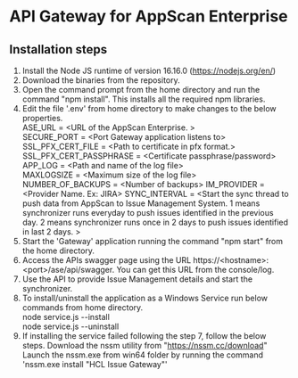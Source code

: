 # API Gateway for AppScan Enterprise

## Installation steps

1.  Install the Node JS runtime of version 16.16.0 (https://nodejs.org/en/)
2.  Download the binaries from the repository.
3.  Open the command prompt from the home directory and run the command "npm install". This installs all the required npm libraries.
4.  Edit the file '.env' from home directory to make changes to the below properties.  
     ASE_URL = \<URL of the AppScan Enterprise. \>  
     SECURE_PORT = \<Port Gateway application listens to\>  
     SSL_PFX_CERT_FILE = \<Path to certificate in pfx format.\>  
     SSL_PFX_CERT_PASSPHRASE = \<Certificate passphrase/password\>  
     APP_LOG = \<Path and name of the log file\>  
     MAXLOGSIZE = \<Maximum size of the log file\>  
     NUMBER_OF_BACKUPS = \<Number of backups\>
     IM_PROVIDER = \<Provider Name. Ex: JIRA\>
     SYNC_INTERVAL = \<Start the sync thread to push data from AppScan to Issue Management System. 1 means synchronizer runs everyday to push issues identified in the previous day. 2 means synchronizer runs once in 2 days to push issues identified in last 2 days. \>
5.  Start the 'Gateway' application running the command "npm start" from the home directory.
6.  Access the APIs swagger page using the URL https://\<hostname\>:\<port\>/ase/api/swagger. You can get this URL from the console/log.
7.  Use the API to provide Issue Management details and start the synchronizer.
7.  To install/uninstall the application as a Windows Service run below commands from home directory.  
    node service.js --install  
    node service.js --uninstall
8.  If installing the service failed following the step 7, follow the below steps.
      Download the nssm utility from "https://nssm.cc/download"
      Launch the nssm.exe from win64 folder by running the command 'nssm.exe install "HCL Issue Gateway"'



